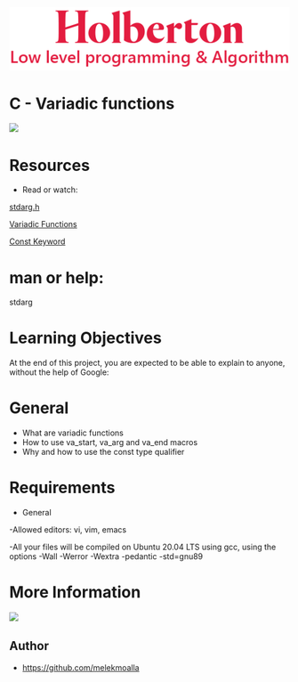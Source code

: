 <div align=center>  
    <img  
    style="text-align:center"  
    src="https://raw.githubusercontent.com/coding-max/hbtn_config/main/assets/head_low-level.png"/>  
</div>


# C - Variadic functions

<img src="https://encrypted-tbn0.gstatic.com/images?q=tbn:ANd9GcSouW6sDjJODWy1S4UddOqGzYZBpKUatjUERw&usqp=CAU"/>

# Resources

* Read or watch:

[stdarg.h](https://intranet.hbtn.io/rltoken/gyP9q81fzXR7FIeHScaKyw)

[Variadic Functions](https://intranet.hbtn.io/rltoken/PY9dOZHn7a5M9suR-0j1yQ)

[Const Keyword](https://intranet.hbtn.io/rltoken/8IGI7fBTuIOm1T-2BAUDIg)

# man or help:

stdarg
# Learning Objectives
At the end of this project, you are expected to be able to explain to anyone, without the help of Google:

# General
* What are variadic functions
* How to use va_start, va_arg and va_end macros
* Why and how to use the const type qualifier

# Requirements
* General

-Allowed editors: vi, vim, emacs

-All your files will be compiled on Ubuntu 20.04 LTS using gcc, using the options -Wall -Werror -Wextra -pedantic -std=gnu89

# More Information 
<img src="https://encrypted-tbn0.gstatic.com/images?q=tbn:ANd9GcRWzaOwDJ_EHeV2YLXc8AWHCrR_ks6jkqOCEg&usqp=CAU"/>

## Author

- https://github.com/melekmoalla